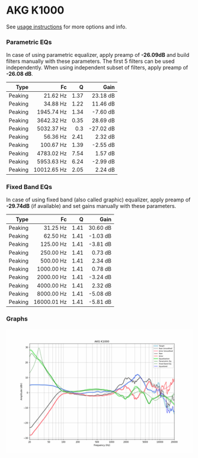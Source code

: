 # AKG K1000
See [usage instructions](https://github.com/jaakkopasanen/AutoEq#usage) for more options and info.

### Parametric EQs
In case of using parametric equalizer, apply preamp of **-26.09dB** and build filters manually
with these parameters. The first 5 filters can be used independently.
When using independent subset of filters, apply preamp of **-26.08 dB**.

| Type    | Fc          |    Q | Gain      |
|--------:|------------:|-----:|----------:|
| Peaking | 21.62 Hz    | 1.37 | 23.18 dB  |
| Peaking | 34.88 Hz    | 1.22 | 11.46 dB  |
| Peaking | 1945.74 Hz  | 1.34 | -7.60 dB  |
| Peaking | 3642.32 Hz  | 0.35 | 28.69 dB  |
| Peaking | 5032.37 Hz  | 0.3  | -27.02 dB |
| Peaking | 56.36 Hz    | 2.41 | 2.32 dB   |
| Peaking | 100.67 Hz   | 1.39 | -2.55 dB  |
| Peaking | 4783.02 Hz  | 7.54 | 1.57 dB   |
| Peaking | 5953.63 Hz  | 6.24 | -2.99 dB  |
| Peaking | 10012.65 Hz | 2.05 | 2.24 dB   |

### Fixed Band EQs
In case of using fixed band (also called graphic) equalizer, apply preamp of **-29.74dB**
(if available) and set gains manually with these parameters.

| Type    | Fc          |    Q | Gain     |
|--------:|------------:|-----:|---------:|
| Peaking | 31.25 Hz    | 1.41 | 30.60 dB |
| Peaking | 62.50 Hz    | 1.41 | -1.03 dB |
| Peaking | 125.00 Hz   | 1.41 | -3.81 dB |
| Peaking | 250.00 Hz   | 1.41 | 0.73 dB  |
| Peaking | 500.00 Hz   | 1.41 | 2.34 dB  |
| Peaking | 1000.00 Hz  | 1.41 | 0.78 dB  |
| Peaking | 2000.00 Hz  | 1.41 | -3.24 dB |
| Peaking | 4000.00 Hz  | 1.41 | 2.32 dB  |
| Peaking | 8000.00 Hz  | 1.41 | -5.08 dB |
| Peaking | 16000.01 Hz | 1.41 | -5.81 dB |

### Graphs
![](./AKG%20K1000.png)